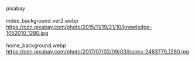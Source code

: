 pixabay <br>
<br>
index_background_ver2.webp <br>
https://cdn.pixabay.com/photo/2015/11/19/21/10/knowledge-1052010_1280.jpg <br>
<br>
home_background.webp <br>
https://cdn.pixabay.com/photo/2017/07/02/09/03/books-2463779_1280.jpg <br>
<br>
